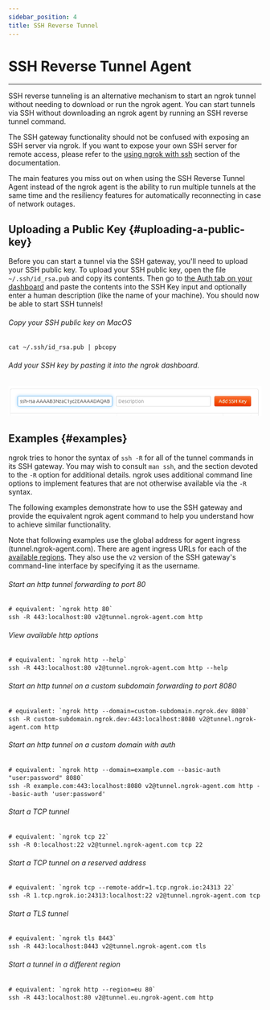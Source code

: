 ```yaml
---
sidebar_position: 4
title: SSH Reverse Tunnel
---
```


# SSH Reverse Tunnel Agent
--------------------

SSH reverse tunneling is an alternative mechanism to start an ngrok tunnel without needing to download or run the ngrok agent. You can start tunnels via SSH without downloading an ngrok agent by running an SSH reverse tunnel command.

The SSH gateway functionality should not be confused with exposing an SSH server via ngrok. If you want to expose your own SSH server for remote access, please refer to the [using ngrok with ssh](/using-ngrok-with/ssh) section of the documentation.

The main features you miss out on when using the SSH Reverse Tunnel Agent instead of the ngrok agent is the ability to run multiple tunnels at the same time and the resiliency features for automatically reconnecting in case of network outages.

## Uploading a Public Key {#uploading-a-public-key}

Before you can start a tunnel via the SSH gateway, you'll need to upload your SSH public key. To upload your SSH public key, open the file `~/.ssh/id_rsa.pub` and copy its contents. Then go to [the Auth tab on your dashboard](https://dashboard.ngrok.com/tunnels/ssh-keys) and paste the contents into the SSH Key input and optionally enter a human description (like the name of your machine). You should now be able to start SSH tunnels!

###### Copy your SSH public key on MacOS

    cat ~/.ssh/id_rsa.pub | pbcopy

###### Add your SSH key by pasting it into the ngrok dashboard.

![](/img/docs/add-ssh-key.png)

## Examples {#examples}

ngrok tries to honor the syntax of `ssh -R` for all of the tunnel commands in its SSH gateway. You may wish to consult `man ssh`, and the section devoted to the `-R` option for additional details. ngrok uses additional command line options to implement features that are not otherwise available via the `-R` syntax.

The following examples demonstrate how to use the SSH gateway and provide the equivalent ngrok agent command to help you understand how to achieve similar functionality.

Note that following examples use the global address for agent ingress (tunnel.ngrok-agent.com). There are agent ingress URLs for each of the [available regions](/ngrok-agent/config#region). They also use the `v2` version of the SSH gateway's command-line interface by specifying it as the username.

###### Start an http tunnel forwarding to port 80

    # equivalent: `ngrok http 80`
    ssh -R 443:localhost:80 v2@tunnel.ngrok-agent.com http

###### View available http options

    # equivalent: `ngrok http --help`
    ssh -R 443:localhost:80 v2@tunnel.ngrok-agent.com http --help

###### Start an http tunnel on a custom subdomain forwarding to port 8080

    # equivalent: `ngrok http --domain=custom-subdomain.ngrok.dev 8080`
    ssh -R custom-subdomain.ngrok.dev:443:localhost:8080 v2@tunnel.ngrok-agent.com http

###### Start an http tunnel on a custom domain with auth

    # equivalent: `ngrok http --domain=example.com --basic-auth "user:password" 8080`
    ssh -R example.com:443:localhost:8080 v2@tunnel.ngrok-agent.com http --basic-auth 'user:password'

###### Start a TCP tunnel

    # equivalent: `ngrok tcp 22`
    ssh -R 0:localhost:22 v2@tunnel.ngrok-agent.com tcp 22

###### Start a TCP tunnel on a reserved address

    # equivalent: `ngrok tcp --remote-addr=1.tcp.ngrok.io:24313 22`
    ssh -R 1.tcp.ngrok.io:24313:localhost:22 v2@tunnel.ngrok-agent.com tcp

###### Start a TLS tunnel

    # equivalent: `ngrok tls 8443`
    ssh -R 443:localhost:8443 v2@tunnel.ngrok-agent.com tls

###### Start a tunnel in a different region

    # equivalent: `ngrok http --region=eu 80`
    ssh -R 443:localhost:80 v2@tunnel.eu.ngrok-agent.com http
